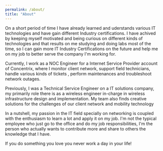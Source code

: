 ```yaml
---
permalink: /about/
title: "About"
---
```


On a short period of time I have already learned and uderstands various IT technologies and have gain different Industry certifications. I have achived by keeping myself motivated and being curious on different kinds of technologies and that results on me studying and doing labs most of the time, so I can gain more IT Industry Certifications on the future and help me on my job to better serve the company I'm working for.

Currently, I work as a NOC Engineer for a Internet Service Provider account of Concentrix, where I monitor client network, support field technicians, handle various kinds of tickets , perform maintenances and troubleshoot network outages.

Previously, I was a Technical Service Engineer on a IT solutions company, my primarily role there is as a wireless engineer in-charge in wireless infrastructure design and implementation. My team also finds creative solutions for the challenges of our client network and mobility technology

In a nutshell, my passion in the IT field specially on networking is coupled with the enthusiasm to learn a lot and apply it on my job. I'm not the typical employee who just go to the office and do my job responsibilities, I'm the person who actually wants to contribute more and share to others the knowledge that I have. 

If you do something you love you never work a day in your life! 
